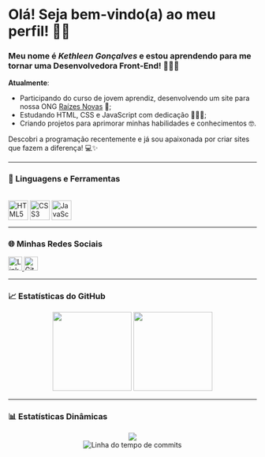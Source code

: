 # Olá! Seja bem-vindo(a) ao meu perfil! 👋🏽

### Meu nome é *Kethleen Gonçalves* e estou aprendendo para me tornar uma Desenvolvedora Front-End! 👩🏽‍💻

**Atualmente**:

* Participando do curso de jovem aprendiz, desenvolvendo um site para nossa ONG [Raízes Novas](https://raizesnovas.github.io/site/) 🌱;
* Estudando HTML, CSS e JavaScript com dedicação 👩🏽‍🏫;
* Criando projetos para aprimorar minhas habilidades e conhecimentos 🤓.

Descobri a programação recentemente e já sou apaixonada por criar sites que fazem a diferença! 💻✨

---

### 🚀 Linguagens e Ferramentas

<div style="display: inline_block"><br>
  <img align="center" alt="HTML5" height="40" width="40" src="https://cdn.jsdelivr.net/gh/devicons/devicon/icons/html5/html5-original.svg">
  <img align="center" alt="CSS3" height="40" width="40" src="https://cdn.jsdelivr.net/gh/devicons/devicon/icons/css3/css3-original.svg">
  <img align="center" alt="JavaScript" height="40" width="40" src="https://cdn.jsdelivr.net/gh/devicons/devicon/icons/javascript/javascript-original.svg">
</div>

---

### 🌐 Minhas Redes Sociais

<div style="display: inline_block">
  <a href="https://br.linkedin.com/in/kethleen-gon%C3%A7alves06">
    <img src="https://img.shields.io/badge/-LinkedIn-%230077B5?style=for-the-badge&logo=linkedin&logoColor=white" alt="LinkedIn" height="28px" />
  </a>
  <a href="https://github.com/Kethleen06">
    <img src="https://img.shields.io/badge/-GitHub-%23121011?style=for-the-badge&logo=github&logoColor=white" alt="GitHub" height="28px" />
  </a>
</div>

---

### 📈 Estatísticas do GitHub

<div align="center">
  <img src="https://github-readme-stats.vercel.app/api?username=Kethleen06&show_icons=true&theme=tokyonight&include_all_commits=true&count_private=true" height="160em" />
  <img src="https://github-readme-stats.vercel.app/api/top-langs/?username=Kethleen06&layout=compact&langs_count=3&theme=tokyonight&custom_title=Linguagens%20Mais%20Usadas&hide_border=true&hide=php,python,c,c%2B%2B,java,ruby,go,typescript" height="160em" />
</div>

---

### 📊 Estatísticas Dinâmicas

<div align="center">
  <img src="https://github-widgetbox.vercel.app/api/profile?username=Kethleen06&theme=tokyonight&data=followers,repositories,stars,commits" />
</div>

<div align="center">
  <img src="https://github-readme-activity-graph.vercel.app/graph?username=Kethleen06&theme=tokyo-night&hide_border=true" alt="Linha do tempo de commits" />
</div>

